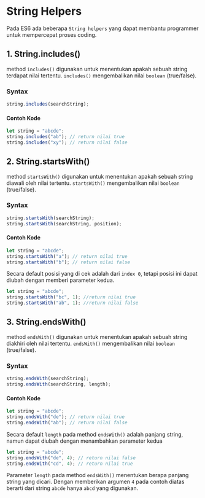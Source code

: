 # String Helpers

Pada ES6 ada beberapa `String helpers` yang dapat membantu programmer untuk mempercepat proses coding.

## 1. String.includes()

method `includes()` digunakan untuk menentukan apakah sebuah string terdapat nilai tertentu. `includes()` mengembalikan nilai `boolean` (true/false).

### Syntax

```javascript
string.includes(searchString);
```

#### Contoh Kode

```javascript
let string = "abcde";
string.includes("ab"); // return nilai true
string.includes("xy"); // return nilai false
```

## 2. String.startsWith()

method `startsWith()` digunakan untuk menentukan apakah sebuah string diawali oleh nilai tertentu. `startsWith()` mengembalikan nilai `boolean` (true/false).

### Syntax

```javascript
string.startsWith(searchString);
string.startsWith(searchString, position);
```

#### Contoh Kode

```javascript
let string = "abcde";
string.startsWith("a"); // return nilai true
string.startsWith("b"); // return nilai false
```

Secara default posisi yang di cek adalah dari `index 0`, tetapi posisi ini dapat diubah dengan memberi parameter kedua.

```javascript
let string = "abcde";
string.startsWith("bc", 1); //return nilai true
string.startsWith("ab", 1); //return nilai false
```

## 3. String.endsWith()

method `endsWith()` digunakan untuk menentukan apakah sebuah string diakhiri oleh nilai tertentu. `endsWith()` mengembalikan nilai `boolean` (true/false).

### Syntax

```javascript
string.endsWith(searchString);
string.endsWith(searchString, length);
```

#### Contoh Kode

```javascript
let string = "abcde";
string.endsWith("de"); // return nilai true
string.endsWith("ab"); // return nilai false
```

Secara default `length` pada method `endsWith()` adalah panjang string, namun dapat diubah dengan menambahkan parameter kedua

```javascript
let string = "abcde";
string.endsWith("de", 4); // return nilai false
string.endsWith("cd", 4); // return nilai true
```

Parameter `length` pada method `endsWith()` menentukan berapa panjang string yang dicari. Dengan memberikan argumen `4` pada contoh diatas berarti dari string `abcde` hanya `abcd` yang digunakan.
